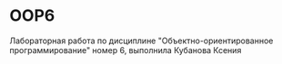 # OOP6
Лабораторная работа по дисциплине "Объектно-ориентированное программирование" номер 6, выполнила Кубанова Ксения
